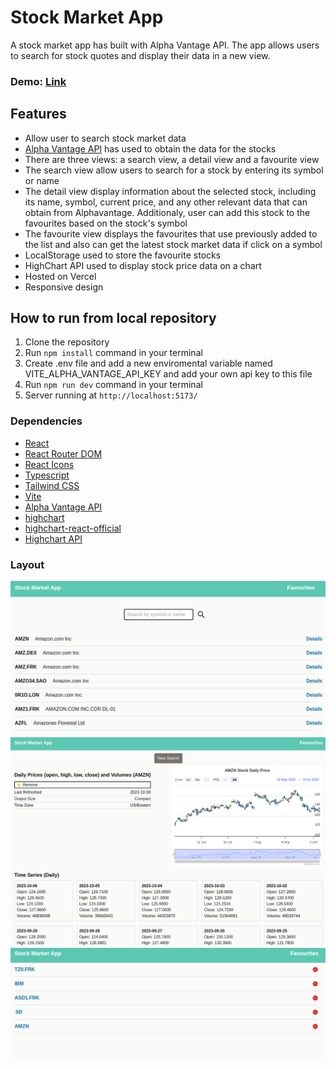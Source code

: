# **Stock Market App**

A stock market app has built with Alpha Vantage API. The app allows users to search for stock quotes and display their data in a new view.

### Demo: [Link](https://stock-market-app-8cq6.vercel.app/)

## Features

- Allow user to search stock market data
- [Alpha Vantage API](https://www.alphavantage.co/) has used to obtain the data for the stocks
- There are three views: a search view, a detail view and a favourite view
- The search view allow users to search for a stock by entering its symbol or name
- The detail view display information about the selected stock, including its name, symbol, current price,
  and any other relevant data that can obtain from Alphavantage. Additionaly, user can add this stock to the favourites based on the stock's symbol
- The favourite view displays the favourites that use previously added to the list and also can get the latest stock market data if click on a symbol
- LocalStorage used to store the favourite stocks
- HighChart API used to display stock price data on a chart
- Hosted on Vercel
- Responsive design

## How to run from local repository

1. Clone the repository
2. Run `npm install` command in your terminal
3. Create .env file and add a new enviromental variable named VITE_ALPHA_VANTAGE_API_KEY and add your own api key to this file
4. Run `npm run dev` command in your terminal
5. Server running at `http://localhost:5173/`

### Dependencies

- [React](https://react.dev/)
- [React Router DOM](https://www.npmjs.com/package/react-router-dom)
- [React Icons](https://www.npmjs.com/package/react-icons)
- [Typescript](https://www.typescriptlang.org/)
- [Tailwind CSS](https://tailwindcss.com/)
- [Vite](https://vitejs.dev/)
- [Alpha Vantage API](https://www.alphavantage.co/documentation/)
- [highchart](https://github.com/highcharts/highcharts)
- [highchart-react-official](https://github.com/highcharts/highcharts-react)
- [Highchart API](https://api.highcharts.com/highstock/)

### Layout

![layout-1 picture](https://github.com/ev0clu/stock-market-app/blob/main/layout-1.png?raw=true)
![layout-2 picture](https://github.com/ev0clu/stock-market-app/blob/main/layout-2.png?raw=true)
![layout-3 picture](https://github.com/ev0clu/stock-market-app/blob/main/layout-3.png?raw=true)
